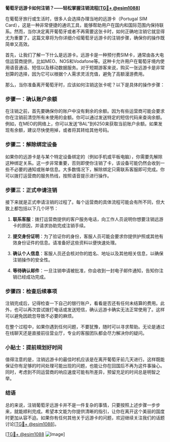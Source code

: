 **葡萄牙远游卡如何注销？——轻松掌握注销流程[[TG💪+ @esim1088](https://t.me/s/esim1088)]**

在葡萄牙旅行或生活时，很多人会选择办理当地的远游卡（Portugal SIM Card），这是一种非常便捷的通讯工具，能够帮助用户在国内和国际范围内保持联系。然而，当你决定离开葡萄牙或者不再需要这张卡时，如何正确地注销它就显得尤为重要了。这篇文章将为你详细介绍葡萄牙远游卡的注销步骤，确保你的操作既简单又高效。

首先，让我们了解一下什么是远游卡。远游卡是一种预付费SIM卡，通常由各大电信运营商提供，比如MEO、NOS和Vodafone等。这种卡允许用户在葡萄牙境内使用语音通话、短信以及移动数据服务。对于短期游客来说，购买一张远游卡是非常划算的选择，因为它可以根据个人需求灵活充值，避免了高额漫游费用。

那么，当你准备离开葡萄牙时，应该如何注销这张卡呢？以下是具体的操作步骤：

### 步骤一：确认账户余额

在注销之前，首先要确保你的账户中没有剩余的余额。因为有些运营商可能会要求你在注销前清空所有未使用的金额。你可以通过发送特定的短信代码来查询余额。例如，在MEO的网络上，你可以发送“BAL”到6250来获取当前账户余额。如果发现有余额，建议尽快使用掉，或者将其转给其他号码。

### 步骤二：解除绑定设备

如果你的远游卡是与某个特定设备绑定的（例如手机或平板电脑），你需要先解除这种绑定关系。这一步非常重要，否则即使你注销了卡，该设备可能仍然会收到一些不必要的通知或账单信息。大多数情况下，解除绑定只需联系客服即可完成。你可以拨打运营商的服务热线，按照语音提示进行操作。

### 步骤三：正式申请注销

接下来就是正式申请注销的过程了。每个运营商的具体流程可能会有所不同，但大致上都包括以下几个环节：

1. **联系客服**：拨打运营商提供的客户服务电话，向工作人员说明你想要注销远游卡的原因，并请求协助完成注销手续。
   
2. **提交身份证明**：为了验证你的身份，客服人员可能会要求你提供护照或其他有效身份证件的信息。请准备好这些资料以便快速处理。

3. **确认个人信息**：客服人员还会核对你的姓名、地址以及其他相关信息，以确保注销操作的安全性。

4. **等待确认邮件**：一旦注销申请被批准，你会收到一封电子邮件通知，告知你注销已经成功完成。

### 步骤四：检查后续事项

注销完成后，记得检查一下自己的银行账户，看看是否还有任何未结算的费用。此外，也可以再次尝试拨打电话或发送短信，确认远游卡确实无法正常使用了。这样可以避免因疏忽导致不必要的麻烦。

在整个过程中，如果你遇到任何问题，不要犹豫，随时可以寻求帮助。无论是通过在线聊天还是直接前往营业厅，专业的客服团队都会尽力解决你的疑问。

### 小贴士：提前规划好时间

值得注意的是，注销远游卡的最佳时机应该是在离开葡萄牙前几天进行。这样既能保证你有足够的时间处理可能出现的问题，也能让你在回国后不再为这件事操心。同时，考虑到不同运营商的响应速度可能有所差异，预留充足的时间总是明智之举。

### 结语

总的来说，注销葡萄牙远游卡并不是一件复杂的事情，只要按照上述步骤一步步来，就能顺利完成。希望本文能为你提供清晰的指引，让你在离开这个美丽的国度时更加从容不迫。如果你有任何其他关于远游卡的问题，欢迎继续关注我们的话题讨论[[TG💪+ @esim1088](https://t.me/s/esim1088)]。

[[TG💪+ @esim1088](https://t.me/s/esim1088) ![Image](https://i.postimg.cc/4NQfJmqS/Snipaste-2025-05-13-00-14-12.png)]